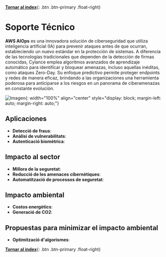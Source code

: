 [**Tornar al index**](../../index.md){: .btn .btn-primary .float-right}

# Soporte Técnico

**AWS AIOps** es una innovadora solución de ciberseguridad que utiliza inteligencia artificial (IA) para prevenir ataques antes de que ocurran, estableciendo un nuevo estándar en la protección de sistemas. A diferencia de las tecnologías tradicionales que dependen de la detección de firmas conocidas, Cylance emplea algoritmos avanzados de aprendizaje automático para identificar y bloquear amenazas, incluso aquellas inéditas, como ataques Zero-Day. Su enfoque predictivo permite proteger endpoints y redes de manera eficaz, brindando a las organizaciones una herramienta poderosa para anticiparse a los riesgos en un panorama de ciberamenazas en constante evolución.

![Imagen](./images/logo2.png){: width="100%" align="center" style="display: block; margin-left: auto; margin-right: auto;"}

## Aplicaciones

- **Detecció de fraus**:
- **Anàlisi de vulnerabilitats**:
- **Autenticació biomètrica**:

## Impacto al sector

- **Millora de la seguretat**:
- **Reducció de les amenaces cibernètiques**:
- **Automatització de processos de seguretat**:

## Impacto ambiental

- **Costos energètics**:
- **Generació de CO2**:

## Propuestas para minimizar el impacto ambiental

- **Optimització d'algorismes**:

[**Tornar al index**](../../index.md){: .btn .btn-primary .float-right}